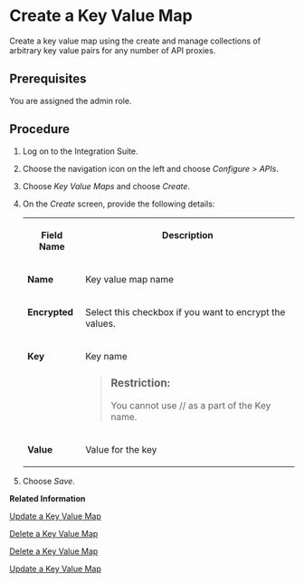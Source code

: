 <!-- loio90d8d4186c28475b9fec2f4cf2f45113 -->

# Create a Key Value Map

Create a key value map using the create and manage collections of arbitrary key value pairs for any number of API proxies.



<a name="loio90d8d4186c28475b9fec2f4cf2f45113__prereq_lnm_hdg_mfb"/>

## Prerequisites

You are assigned the admin role.



## Procedure

1.  Log on to the Integration Suite.

2.  Choose the navigation icon on the left and choose *Configure* \> *APIs*.

3.  Choose *Key Value Maps* and choose *Create*.

4.  On the *Create* screen, provide the following details:


    <table>
    <tr>
    <th valign="top">

    Field Name


    
    </th>
    <th valign="top">

    Description


    
    </th>
    </tr>
    <tr>
    <td valign="top">
    
    **Name**


    
    </td>
    <td valign="top">
    
    Key value map name


    
    </td>
    </tr>
    <tr>
    <td valign="top">
    
    **Encrypted**


    
    </td>
    <td valign="top">
    
    Select this checkbox if you want to encrypt the values.


    
    </td>
    </tr>
    <tr>
    <td valign="top">
    
    **Key**


    
    </td>
    <td valign="top">
    
    Key name

    > ### Restriction:  
    > You cannot use // as a part of the Key name.


    
    </td>
    </tr>
    <tr>
    <td valign="top">
    
    **Value**


    
    </td>
    <td valign="top">
    
    Value for the key


    
    </td>
    </tr>
    </table>
    
5.  Choose *Save*.


**Related Information**  


[Update a Key Value Map](update-a-key-value-map-4961431.md "Update a key value map.")

[Delete a Key Value Map](delete-a-key-value-map-24fbb01.md "Delete a key value map which is not in use.")

[Delete a Key Value Map](delete-a-key-value-map-24fbb01.md "Delete a key value map which is not in use.")

[Update a Key Value Map](update-a-key-value-map-4961431.md "Update a key value map.")


